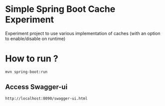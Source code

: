 # Simple Spring Boot Cache Experiment

Experiment project to use various implementation of caches (with an option to enable/disable on runtime) 

# How to run ? 

`mvn spring-boot:run`

## Access Swagger-ui
`http://localhost:8090/swagger-ui.html`
